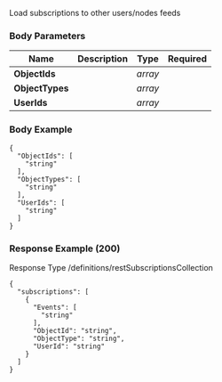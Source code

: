 






 
Load subscriptions to other users/nodes feeds  


### Body Parameters

Name | Description | Type | Required
---|---|---|---
**ObjectIds** |  | _array_ |   
**ObjectTypes** |  | _array_ |   
**UserIds** |  | _array_ |   


### Body Example
```
{
  "ObjectIds": [
    "string"
  ],
  "ObjectTypes": [
    "string"
  ],
  "UserIds": [
    "string"
  ]
}
```






### Response Example (200)
Response Type /definitions/restSubscriptionsCollection

```
{
  "subscriptions": [
    {
      "Events": [
        "string"
      ],
      "ObjectId": "string",
      "ObjectType": "string",
      "UserId": "string"
    }
  ]
}
```


